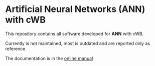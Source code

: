 # Artificial Neural Networks (ANN) with cWB

This repository contains all software developed for **ANN** with cWB.

Currently is not maintained, most is outdated and are reported only as reference.

The documentation is in the [online manual](https://gwburst.gitlab.io/documentation/latest/html/ann.html)

